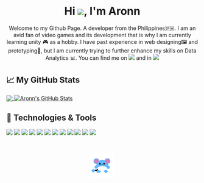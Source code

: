 <h1 align="center">Hi <img src="https://raw.githubusercontent.com/MartinHeinz/MartinHeinz/master/wave.gif" width="30px">, I'm Aronn </h1>
<p align="center"> Welcome to my Github Page.
A developer from the Philippines🇵🇭. I am an avid fan of video games and its development that is why I am currently learning unity 🎮 as a hobby. I have past experience in web designing🖼 and prototyping🤖, but I am currently trying to further enhance my skills on Data Analytics 📊.
You can find me on <a href="https://www.linkedin.com/in/aronn-marc-duran/"><img src="https://upload.wikimedia.org/wikipedia/commons/thumb/c/ca/LinkedIn_logo_initials.png/768px-LinkedIn_logo_initials.png" width=20px ></a> and in <a href="https://twitter.com/arumaril"><img src="https://logos-world.net/wp-content/uploads/2020/04/Twitter-Logo.png" width=30px></a>
</p>

## &#x1f4c8; My GitHub Stats
<a href="https://github.com/ARONNU/ARONNU">
  <img align="center" src="https://github-readme-stats.vercel.app/api/top-langs/?username=ARONNU&title_color=ffffff&text_color=c9cacc&icon_color=2bbc8a&bg_color=1d1f21&" />
</a>
<a href="https://github.com/ARONNU/ARONNU/">
  <img align="center" src="https://github-readme-stats.vercel.app/api?username=ARONNU&show_icons=true&line_height=40&count_private=true&title_color=ffffff&text_color=c9cacc&icon_color=2bbc8a&bg_color=1d1f21" alt="Aronn's GitHub Stats" />
</a>

## 🔧 Technologies & Tools
![](https://img.shields.io/badge/OS-Windows_10-informational?style=flat&logo=windows&logoColor=white&color=2bbc8a)
![](https://img.shields.io/badge/Browser-Opera_GX-informational?style=flat&logo=Opera&logoColor=white&color=2bbc8a)
![](https://img.shields.io/badge/Editor-Visual_Studio_Code-informational?style=flat&logo=visual-studio-code&logoColor=white&color=2bbc8a)
![](https://img.shields.io/badge/Code-Python-informational?style=flat&logo=python&logoColor=white&color=2bbc8a)
![](https://img.shields.io/badge/Code-CSS3-informational?style=flat&logo=css3&logoColor=white&color=2bbc8a)
![](https://img.shields.io/badge/Code-HTML5-informational?style=flat&logo=html5&logoColor=white&color=2bbc8a)
![](https://img.shields.io/badge/Code-Bootstrap-informational?style=flat&logo=bootstrap&logoColor=white&color=2bbc8a)
![](https://img.shields.io/badge/GameDev-Unity-informational?style=flat&logo=unity&logoColor=white&color=2bbc8a)
![](https://img.shields.io/badge/AssetCreation-Aseprite-informational?style=flat&logo=Aseprite&logoColor=white&color=2bbc8a)
![](https://img.shields.io/badge/Designing-Canva-informational?style=flat&logo=Canva&logoColor=white&color=2bbc8a)
![](https://img.shields.io/badge/Designing-Figma-informational?style=flat&logo=figma&logoColor=white&color=2bbc8a)
![](https://img.shields.io/badge/Tools-Chatgpt-informational?style=flat&logo=openai&logoColor=white&color=2bbc8a)

<br>

<p align="center">
  <img alt="Goofy Gif" width="64px" src="hehe.gif"/> 
</p>
<!---
ARONNU/ARONNU is a ✨ special ✨ repository because its `README.md` (this file) appears on your GitHub profile.
You can click the Preview link to take a look at your changes.
--->
